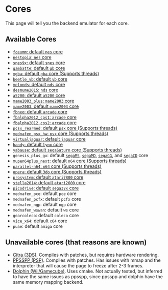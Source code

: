 # Cores

This page will tell you the backend emulator for each core.

## Available Cores

- [`fceumm`: default `nes` core](../github/docs/Systems/NES-Famicom.html)
- [`nestopia`: `nes` core](../github/docs/Systems/NES-Famicom.html)
- [`snes9x`: default `snes` core](../github/docs/Systems/SNES.html)
- [`gambatte`: default `gb` core](../github/docs/Systems/Nintendo%20Game%20Boy.html)
- [`mgba`: default `gba` core (Supports threads)](../github/docs/Systems/Nintendo%20Game%20Boy%20Advance.html)
- [`beetle_vb`: default `vb` core](../github/docs/Systems/Virtual%20Boy.html)
- [`melonds`: default `nds` core](../github/docs/Systems/Nintendo%20DS.html)
- [`desmume2015`: `nds` core](../github/docs/Systems/Nintendo%20DS.html)
- [`a5200`: default `a5200` core](../github/docs/Systems/Atari%205200.html)
- [`mame2003_plus`: `mame2003` core](../github/docs/Systems/MAME%202003.html)
- [`mame2003`: default `mame2003` core](../github/docs/Systems/MAME%202003.html)
- [`fbneo`: default `arcade` core](../github/docs/Systems/Arcade.html)
- [`fbalpha2012_cps1`: `arcade` core](../github/docs/Systems/Arcade.html)
- [`fbalpha2012_cps2`: `arcade` core](../github/docs/Systems/Arcade.html)
- [`pcsx_rearmed`: default `psx` core (Supports threads)](../github/docs/Systems/PlayStation.html)
- [`mednafen_psx_hw`: `psx` core (Supports threads)](../github/docs/Systems/PlayStation.html)
- [`virtualjaguar`: default `jaguar` core](../github/docs/Systems/Atari%20Jaguar.html)
- [`handy`: default `lynx` core](../github/docs/Systems/Atari%20Lynx.html)
- [`yabause`: default `segaSaturn` core (Supports threads)](../github/docs/Systems/Sega%20Saturn.html)
- `genesis_plus_gx`: default [`segaMS`](../github/docs/Systems/Sega%20Master%20System.html), [`segaMD`](../github/docs/Systems/Sega%20Mega%20Drive.html), [`segaGG`](../github/docs/Systems/Sega%20Game%20Gear.html), and [`segaCD`](../github/docs/Systems/Sega%20CD.html) core
- [`mupen64plus_next`: default `n64` core (Supports threads)](../github/docs/Systems/Nintendo%2064.html)
- [`parallel-n64`: `n64` core (Supports threads)](../github/docs/Systems/Nintendo%2064.html)
- [`opera`: default `3do` core (Supports threads)](../github/docs/Systems/3DO.html)
- [`prosystem`: default `atari7800` core](../github/docs/Systems/Atari%207800.html)
- [`stella2014`: default `atari2600` core](../github/docs/Systems/Atari%202600.html)
- [`picodrive`: default `sega32x` core](../github/docs/Systems/Sega%2032X.html)
- `mednafen_pce`: default `pce` core
- `mednafen_pcfx`: default `pcfx` core
- `mednafen_ngp`: default `ngp` core
- `mednafen_wswan`: default `ws` core
- `gearcoleco`: default `coleco` core
- `vice_x64`: default `c64` core
- `puae`: default `amiga` core


## Unavailable cores (that reasons are known)
- [Citra (3DS)](https://citra-emu.org/). Compiles with patches, but requires hardware rendering.
- [PPSSPP (PSP)](https://www.ppsspp.org/). Compiles with patches. Has issues with mmap and the interpreter that will cause the page to freeze after 2-3 frames.
- [Dolphin (Wii/Gamecube)](https://dolphin-emu.org/). Uses cmake. Not actually tested, but inferred to have the same issues as ppsspp, since ppsspp and dolphin have the same memory mapping backend.
